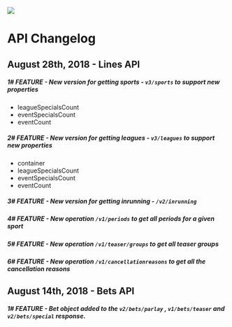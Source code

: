  [<img _ngcontent-c2="" src="https://avatars1.githubusercontent.com/u/28770833?s=88&v=4" style="background-color: transparent;">](https://ps3838api.github.io)

 
 #  **API Changelog**

## August 28th, 2018 - Lines API

##### 1# <span>FEATURE</span>  - New version for getting sports - `v3/sports` to support new properties
  + leagueSpecialsCount
  + eventSpecialsCount
  + eventCount

##### 2# <span>FEATURE</span>  - New version for getting leagues - `v3/leagues` to support new properties
  + container
  + leagueSpecialsCount
  + eventSpecialsCount
  + eventCount
  
##### 3# <span>FEATURE</span>  - New version for getting inrunning - `/v2/inrunning`
  
##### 4# <span>FEATURE</span>  - New operation `/v1/periods` to get all periods for a given sport
  
##### 5# <span>FEATURE</span>  - New operation `/v1/teaser/groups` to get all teaser groups
  
##### 6# <span>FEATURE</span>  - New operation `/v1/cancellationreasons` to get all the cancellation reasons

  

## August 14th, 2018 - Bets API 

##### 1# <span>FEATURE</span>  - Bet object added to the `v2/bets/parlay` , `v1/bets/teaser`  and `v2/bets/special`  response.  
